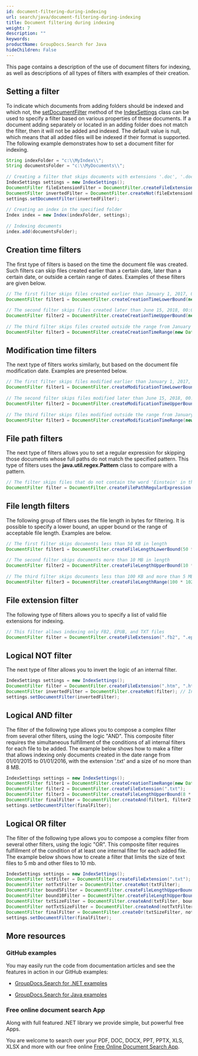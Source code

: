 ```yaml
---
id: document-filtering-during-indexing
url: search/java/document-filtering-during-indexing
title: Document filtering during indexing
weight: 7
description: ""
keywords: 
productName: GroupDocs.Search for Java
hideChildren: False
---
```

This page contains a description of the use of document filters for indexing, as well as descriptions of all types of filters with examples of their creation.

## Setting a filter

To indicate which documents from adding folders should be indexed and which not, the [setDocumentFilter](https://apireference.groupdocs.com/search/java/com.groupdocs.search/IndexSettings#setDocumentFilter(com.groupdocs.search.DocumentFilter)) method of the [IndexSettings](https://apireference.groupdocs.com/search/java/com.groupdocs.search/IndexSettings) class can be used to specify a filter based on various properties of these documents. If a document adding separately or located in an adding folder does not match the filter, then it will not be added and indexed. The default value is null, which means that all added files will be indexed if their format is supported. The following example demonstrates how to set a document filter for indexing.



```java
String indexFolder = "c:\\MyIndex\\";
String documentsFolder = "c:\\MyDocuments\\";
 
// Creating a filter that skips documents with extensions '.doc', '.docx', '.rtf'
IndexSettings settings = new IndexSettings();
DocumentFilter fileExtensionFilter = DocumentFilter.createFileExtension(".doc", ".docx", ".rtf"); // Creating file extension filter that allows only specified extensions
DocumentFilter invertedFilter = DocumentFilter.createNot(fileExtensionFilter); // Inverting file extension filter to allow all extensions except specified ones
settings.setDocumentFilter(invertedFilter);
 
// Creating an index in the specified folder
Index index = new Index(indexFolder, settings);
 
// Indexing documents
index.add(documentsFolder);
```

## Creation time filters

The first type of filters is based on the time the document file was created. Such filters can skip files created earlier than a certain date, later than a certain date, or outside a certain range of dates. Examples of these filters are given below.



```java
// The first filter skips files created earlier than January 1, 2017, 00:00:00 a.m.
DocumentFilter filter1 = DocumentFilter.createCreationTimeLowerBound(new Date(2017 - 1900, 1 - 1, 1));
 
// The second filter skips files created later than June 15, 2018, 00:00:00 a.m.
DocumentFilter filter2 = DocumentFilter.createCreationTimeUpperBound(new Date(2018 - 1900, 6 - 1, 15));
 
// The third filter skips files created outside the range from January 1, 2017, 00:00:00 a.m. to June 15, 2018, 00:00:00 a.m.
DocumentFilter filter3 = DocumentFilter.createCreationTimeRange(new Date(2017 - 1900, 1 - 1, 1), new Date(2018 - 1900, 6 - 1, 15));
```

## Modification time filters

The next type of filters works similarly, but based on the document file modification date. Examples are presented below.



```java
// The first filter skips files modified earlier than January 1, 2017, 00:00:00 a.m.
DocumentFilter filter1 = DocumentFilter.createModificationTimeLowerBound(new Date(2017 - 1900, 1 - 1, 1));
 
// The second filter skips files modified later than June 15, 2018, 00:00:00 a.m.
DocumentFilter filter2 = DocumentFilter.createModificationTimeUpperBound(new Date(2018 - 1900, 6 - 1, 15));
 
// The third filter skips files modified outside the range from January 1, 2017, 00:00:00 a.m. to June 15, 2018, 00:00:00 a.m.
DocumentFilter filter3 = DocumentFilter.createModificationTimeRange(new Date(2017 - 1900, 1 - 1, 1), new Date(2018 - 1900, 6 - 1, 15));
```

## File path filters

The next type of filters allows you to set a regular expression for skipping those documents whose full paths do not match the specified pattern. This type of filters uses the **java.util.regex.Pattern** class to compare with a pattern.



```java
// The filter skips files that do not contain the word 'Einstein' in their paths
DocumentFilter filter = DocumentFilter.createFilePathRegularExpression("Einstein", Pattern.CASE_INSENSITIVE);
```

## File length filters

The following group of filters uses the file length in bytes for filtering. It is possible to specify a lower bound, an upper bound or the range of acceptable file length. Examples are below.



```java
// The first filter skips documents less than 50 KB in length
DocumentFilter filter1 = DocumentFilter.createFileLengthLowerBound(50 * 1024);
 
// The second filter skips documents more than 10 MB in length
DocumentFilter filter2 = DocumentFilter.createFileLengthUpperBound(10 * 1024 * 1024);
 
// The third filter skips documents less than 100 KB and more than 5 MB in length
DocumentFilter filter3 = DocumentFilter.createFileLengthRange(100 * 1024, 5 * 1024 * 1024);
```

## File extension filter

The following type of filters allows you to specify a list of valid file extensions for indexing.



```java
// This filter allows indexing only FB2, EPUB, and TXT files
DocumentFilter filter = DocumentFilter.createFileExtension(".fb2", ".epub", ".txt");
```

## Logical NOT filter

The next type of filter allows you to invert the logic of an internal filter.



```java
IndexSettings settings = new IndexSettings();
DocumentFilter filter = DocumentFilter.createFileExtension(".htm", ".html");
DocumentFilter invertedFilter = DocumentFilter.createNot(filter); // Inverting file extension filter to allow all extensions except of HTM and HTML
settings.setDocumentFilter(invertedFilter);
```

## Logical AND filter

The filter of the following type allows you to compose a complex filter from several other filters, using the logic "AND". This composite filter requires the simultaneous fulfillment of the conditions of all internal filters for each file to be added. The example below shows how to make a filter that allows indexing only documents created in the date range from 01/01/2015 to 01/01/2016, with the extension '.txt' and a size of no more than 8 MB.



```java
IndexSettings settings = new IndexSettings();
DocumentFilter filter1 = DocumentFilter.createCreationTimeRange(new Date(2015 - 1900, 1 - 1, 1), new Date(2016 - 1900, 1 - 1, 1));
DocumentFilter filter2 = DocumentFilter.createFileExtension(".txt");
DocumentFilter filter3 = DocumentFilter.createFileLengthUpperBound(8 * 1024 * 1024);
DocumentFilter finalFilter = DocumentFilter.createAnd(filter1, filter2, filter3);
settings.setDocumentFilter(finalFilter);
```

## Logical OR filter

The filter of the following type allows you to compose a complex filter from several other filters, using the logic "OR". This composite filter requires fulfillment of the condition of at least one internal filter for each added file. The example below shows how to create a filter that limits the size of text files to 5 mb and other files to 10 mb.



```java
IndexSettings settings = new IndexSettings();
DocumentFilter txtFilter = DocumentFilter.createFileExtension(".txt");
DocumentFilter notTxtFilter = DocumentFilter.createNot(txtFilter);
DocumentFilter bound5Filter = DocumentFilter.createFileLengthUpperBound(5 * 1024 * 1024);
DocumentFilter bound10Filter = DocumentFilter.createFileLengthUpperBound(10 * 1024 * 1024);
DocumentFilter txtSizeFilter = DocumentFilter.createAnd(txtFilter, bound5Filter);
DocumentFilter notTxtSizeFilter = DocumentFilter.createAnd(notTxtFilter, bound10Filter);
DocumentFilter finalFilter = DocumentFilter.createOr(txtSizeFilter, notTxtSizeFilter);
settings.setDocumentFilter(finalFilter);
```

## More resources

### GitHub examples

You may easily run the code from documentation articles and see the features in action in our GitHub examples:

*   [GroupDocs.Search for .NET examples](https://github.com/groupdocs-search/GroupDocs.Search-for-.NET)
    
*   [GroupDocs.Search for Java examples](https://github.com/groupdocs-search/GroupDocs.Search-for-Java)
    

### Free online document search App

Along with full featured .NET library we provide simple, but powerful free Apps.

You are welcome to search over your PDF, DOC, DOCX, PPT, PPTX, XLS, XLSX and more with our free online [Free Online Document Search App](https://products.groupdocs.app/search).
